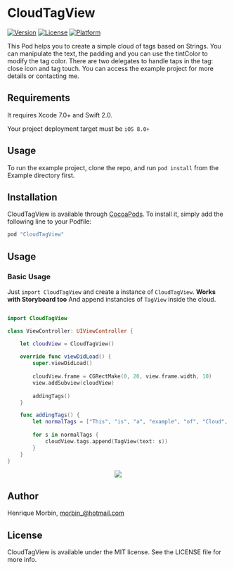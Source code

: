 # CloudTagView

[![Version](https://img.shields.io/cocoapods/v/CloudTagView.svg?style=flat)](http://cocoapods.org/pods/CloudTagView)
[![License](https://img.shields.io/cocoapods/l/CloudTagView.svg?style=flat)](http://cocoapods.org/pods/CloudTagView)
[![Platform](https://img.shields.io/cocoapods/p/CloudTagView.svg?style=flat)](http://cocoapods.org/pods/CloudTagView)

This Pod helps you to create a simple cloud of tags based on Strings. You can manipulate the text, the padding and you can use the tintColor to modify the tag color. There are two delegates to handle taps in the tag: close icon and tag touch. You can access the example project for more details or contacting me.

## Requirements

It requires Xcode 7.0+ and Swift 2.0.

Your project deployment target must be `iOS 8.0+`

## Usage

To run the example project, clone the repo, and run `pod install` from the Example directory first.

## Installation

CloudTagView is available through [CocoaPods](http://cocoapods.org). To install
it, simply add the following line to your Podfile:

```ruby
pod "CloudTagView"
```

## Usage

### Basic Usage
Just `import CloudTagView` and create a instance of `CloudTagView`. **Works with Storyboard too**
And append instancies of `TagView` inside the cloud.
```swift

import CloudTagView

class ViewController: UIViewController {

    let cloudView = CloudTagView()
    
    override func viewDidLoad() {
        super.viewDidLoad()
        
        cloudView.frame = CGRectMake(0, 20, view.frame.width, 10)
        view.addSubview(cloudView)
        
        addingTags()
    }

    func addingTags() {
        let normalTags = ["This", "is", "a", "example", "of", "Cloud", "Tag", "View"]
        
        for s in normalTags {
            cloudView.tags.append(TagView(text: s))
        }
    }
}
```

<p align="center"><img src ="https://github.com/Morbix/CloudTagView/raw/master/Screenshot.png" /></p>

## Author

Henrique Morbin, morbin_@hotmail.com

## License

CloudTagView is available under the MIT license. See the LICENSE file for more info.
